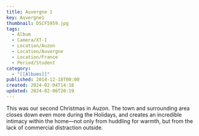 ```yaml
---
title: Auvergne 1
key: Auvergne1
thumbnail: DSCF5959.jpg
tags:
  - Album
  - Camera/XT-1
  - Location/Auzon
  - Location/Auvergne
  - Location/France
  - Period/Student
category:
  - "[[Albums]]"
published: 2014-12-18T00:00
created: 2024-02-04T14:18
updated: 2024-02-06T20:19
---
```

This was our second Christmas in Auzon. The town and surrounding area closes down even more during the Holidays, and creates an incredible intimacy within the home—not only from huddling for warmth, but from the lack of commercial distraction outside.
